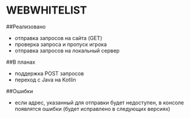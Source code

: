 # WEBWHITELIST


##Реализовано
- отправка запросов на сайта (GET)
- проверка запроса и пропуск игрока
- отправка запросов на локальный сервер

##В планах
- поддержка POST запросов
- переход с Java на Kotlin

##Ошибки
- если адрес, указанный для отправки будет недоступен, в консоле появлятся ошибки (будет исправлено в следующих версиях)
